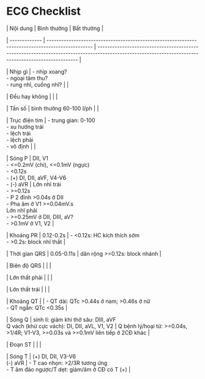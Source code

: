 # ECG Checklist  
  
| Nội dung      | Bình thường                                                                                      | Bất thường                                                                                                                                           |  
| ------------- | ------------------------------------------------------------------------------------------------ | ---------------------------------------------------------------------------------------------------------------------------------------------------- |  
| Nhịp gì       | - nhịp xoang?<br>- ngoại tâm thu?<br>- rung nhĩ, cuồng nhĩ?                                      |                                                                                                                                                      |  
| Đều hay không |                                                                                                  |                                                                                                                                                      |  
| Tần số        | bình thường 60-100 l/ph                                                                          |                                                                                                                                                      |  
| Trục điện tim | - trung gian: 0-100<br>- xu hướng trái<br>- lệch trái<br>- lệch phải<br>- vô định                |                                                                                                                                                      |  
| Sóng P        | DII, V1<br>- <=0.2mV (chi), <=0.1mV (ngực)<br>- <0.12s<br>- (+) DI, DII, aVF, V4-V6<br>- (-) aVR | Lớn nhĩ trái<br>- >=0.12s<br>- P 2 đỉnh >0.04s ở DII<br>- Pha âm ở V1 >=0.04mV.s<br>Lớn nhĩ phải<br>- >=0.25mV ở DII, DIII, aV?<br>- >0.1mV ở V1, V2 |  
| Khoảng PR     | 0.12-0.2s                                                                                        | - <0.12s: HC kích thích sớm<br>- >0.2s: block nhĩ thất                                                                                               |  
| Thời gian QRS | 0.05-0.11s                                                                                       | dãn rộng >=0.12s: block nhánh                                                                                                                        |  
| Biên độ QRS   |                                                                                                  |                                                                                                                                                      |  
| Lớn thất phải |                                                                                                  |                                                                                                                                                      |  
| Lớn thất trái |                                                                                                  |                                                                                                                                                      |  
| Khoảng QT     |                                                                                                  | - QT dài: QTc >0.44s ở nam; >0.46s ở nữ<br>- QT ngắn: QTc <0.35s                                                                                     |  
| Sóng Q        | sinh lí: giảm khi thở sâu: DIII, aVF<br>Q vách (khử cực vách): DI, DII, aVL, V1, V2              | Q bệnh lý/hoại tử: >=0.04s, >1/4R; V1-V3, >=0.03s và >=0.1mV liên tiếp ở 2CĐ khác                                                                    |  
| Đoạn ST       |                                                                                                  |                                                                                                                                                      |  
| Sóng T        | (+) DI, DII, V3-V6<br>(-) aVR                                                                    | - T cao nhọn: >2/3R tương ứng<br>- T âm đảo ngược/T dẹt: giảm/âm ở CĐ có T (+)                                                                       |  
